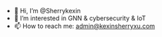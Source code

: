 - 👋 Hi, I’m @Sherrykexin
- 👀 I’m interested in GNN & cybersecurity & IoT
- 📫 How to reach me: admin@kexinsherryxu.com

<!---
Sherrykexin/Sherrykexin is a ✨ special ✨ repository because its `README.md` (this file) appears on your GitHub profile.
You can click the Preview link to take a look at your changes.
--->
